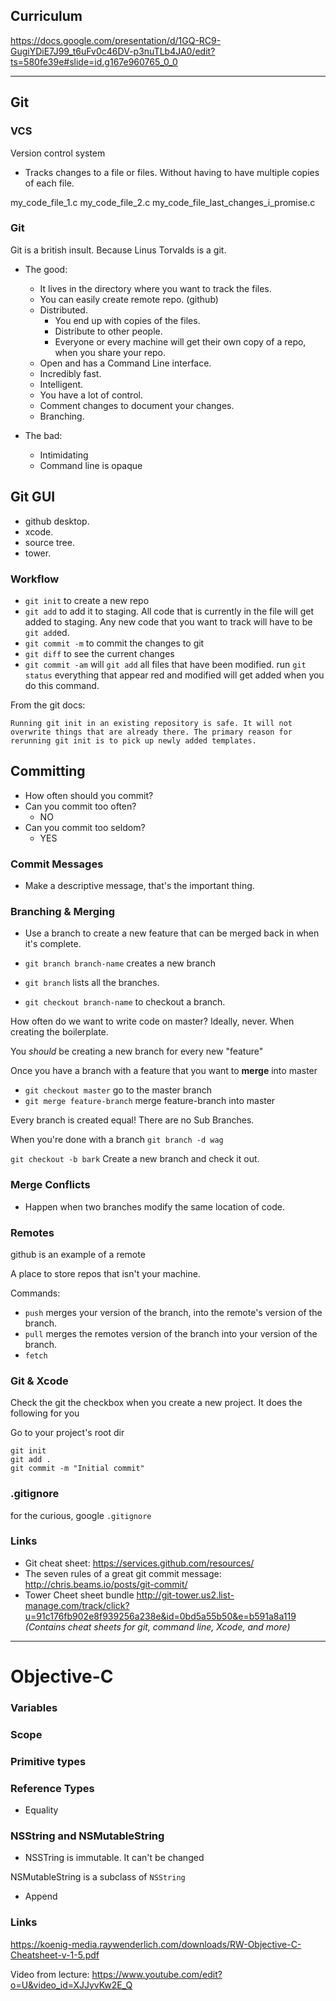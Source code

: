 ## Curriculum

https://docs.google.com/presentation/d/1GQ-RC9-GugiYDiE7J99_t6uFv0c46DV-p3nuTLb4JA0/edit?ts=580fe39e#slide=id.g167e960765_0_0

---

## Git

### VCS

Version control system

- Tracks changes to a file or files. Without having to have multiple copies of each file. 

my_code_file_1.c
my_code_file_2.c
my_code_file_last_changes_i_promise.c


### Git

Git is a british insult. 
Because Linus Torvalds is a git.

- The good:
  - It lives in the directory where you want to track the files.
  - You can easily create remote repo. (github)
  - Distributed. 
    - You end up with copies of the files. 
    - Distribute to other people.
    - Everyone or every machine will get their own copy of a repo, when you share your repo. 
  - Open and has a Command Line interface. 
  - Incredibly fast.
  - Intelligent.
  - You have a lot of control.
  - Comment changes to document your changes.
  - Branching.

- The bad:
  - Intimidating 
  - Command line is opaque


## Git GUI

* github desktop.
* xcode. 
* source tree. 
* tower.

### Workflow

* `git init` to create a new repo
* `git add` to add it to staging. All code that is currently in the file will get added to staging. Any new code that you want to track will have to be `git add`ed.
* `git commit -m` to commit the changes to git
* `git diff` to see the current changes
* `git commit -am` will `git add` all files that have been modified. run `git status` everything that appear red and modified will get added when you do this command.


From the git docs:

```
Running git init in an existing repository is safe. It will not overwrite things that are already there. The primary reason for rerunning git init is to pick up newly added templates.
```

## Committing

- How often should you commit?
- Can you commit too often?
  - NO
- Can you commit too seldom?
  - YES

### Commit Messages

- Make a descriptive message, that's the important thing.

### Branching & Merging

- Use a branch to create a new feature that can be merged back in when it's complete.

- `git branch branch-name` creates a new branch
- `git branch` lists all the branches.
- `git checkout branch-name` to checkout a branch.

How often do we want to write code on master?
  Ideally, never. When creating the boilerplate. 

You _should_ be creating a new branch for every new "feature"

Once you have a branch with a feature that you want to **merge** into master

- `git checkout master` go to the master branch
- `git merge feature-branch` merge feature-branch into master


Every branch is created equal! There are no Sub Branches.

When you're done with a branch `git branch -d wag` 

`git checkout -b bark` Create a new branch and check it out.

### Merge Conflicts

* Happen when two branches modify the same location of code.

### Remotes

github is an example of a remote

A place to store repos that isn't your machine. 

Commands:
- `push` merges your version of the branch, into the remote's version of the branch.
- `pull` merges the remotes version of the branch into your version of the branch.
- `fetch`

### Git & Xcode

Check the git the checkbox when you create a new project. It does the following for you

Go to your project's root dir

```
git init
git add .
git commit -m "Initial commit"
```

### .gitignore

for the curious, google `.gitignore`

### Links

* Git cheat sheet: <https://services.github.com/resources/>
* The seven rules of a great git commit message: <http://chris.beams.io/posts/git-commit/>
* Tower Cheet sheet bundle <http://git-tower.us2.list-manage.com/track/click?u=91c176fb902e8f939256a238e&id=0bd5a55b50&e=b591a8a119> *(Contains cheat sheets for git, command line, Xcode, and more)*

---

# Objective-C

### Variables

### Scope

### Primitive types

### Reference Types

* Equality

### NSString and NSMutableString

* NSSTring is immutable. It can't be changed


NSMutableString is a subclass of `NSString`

* Append

### Links

https://koenig-media.raywenderlich.com/downloads/RW-Objective-C-Cheatsheet-v-1-5.pdf


Video from lecture: https://www.youtube.com/edit?o=U&video_id=XJJyvKw2E_Q
